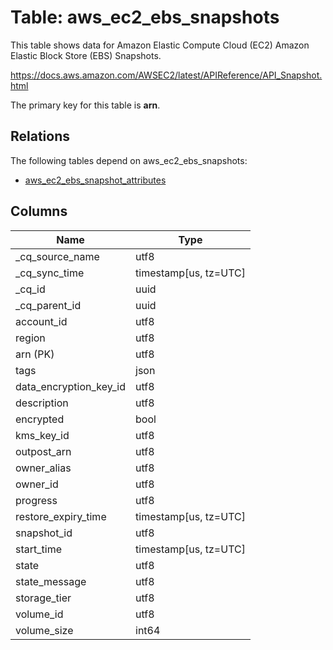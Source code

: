 # Table: aws_ec2_ebs_snapshots

This table shows data for Amazon Elastic Compute Cloud (EC2) Amazon Elastic Block Store (EBS) Snapshots.

https://docs.aws.amazon.com/AWSEC2/latest/APIReference/API_Snapshot.html

The primary key for this table is **arn**.

## Relations

The following tables depend on aws_ec2_ebs_snapshots:
  - [aws_ec2_ebs_snapshot_attributes](aws_ec2_ebs_snapshot_attributes)

## Columns

| Name          | Type          |
| ------------- | ------------- |
|_cq_source_name|utf8|
|_cq_sync_time|timestamp[us, tz=UTC]|
|_cq_id|uuid|
|_cq_parent_id|uuid|
|account_id|utf8|
|region|utf8|
|arn (PK)|utf8|
|tags|json|
|data_encryption_key_id|utf8|
|description|utf8|
|encrypted|bool|
|kms_key_id|utf8|
|outpost_arn|utf8|
|owner_alias|utf8|
|owner_id|utf8|
|progress|utf8|
|restore_expiry_time|timestamp[us, tz=UTC]|
|snapshot_id|utf8|
|start_time|timestamp[us, tz=UTC]|
|state|utf8|
|state_message|utf8|
|storage_tier|utf8|
|volume_id|utf8|
|volume_size|int64|